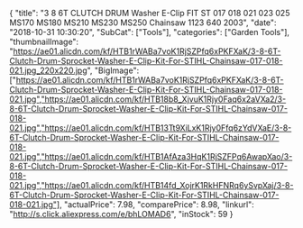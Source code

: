 {
	"title": "3 8 6T CLUTCH DRUM Washer E-Clip FIT ST 017 018 021 023 025 MS170 MS180 MS210 MS230 MS250 Chainsaw 1123 640 2003",
	"date": "2018-10-31 10:30:20",
	"SubCat": ["Tools"],
	"categories": ["Garden Tools"],
	"thumbnailImage": "https://ae01.alicdn.com/kf/HTB1rWABa7voK1RjSZPfq6xPKFXaK/3-8-6T-Clutch-Drum-Sprocket-Washer-E-Clip-Kit-For-STIHL-Chainsaw-017-018-021.jpg_220x220.jpg",
	"BigImage": ["https://ae01.alicdn.com/kf/HTB1rWABa7voK1RjSZPfq6xPKFXaK/3-8-6T-Clutch-Drum-Sprocket-Washer-E-Clip-Kit-For-STIHL-Chainsaw-017-018-021.jpg","https://ae01.alicdn.com/kf/HTB18b8_XjvuK1Rjy0Faq6x2aVXa2/3-8-6T-Clutch-Drum-Sprocket-Washer-E-Clip-Kit-For-STIHL-Chainsaw-017-018-021.jpg","https://ae01.alicdn.com/kf/HTB13Tt9XiLxK1Rjy0Ffq6zYdVXaE/3-8-6T-Clutch-Drum-Sprocket-Washer-E-Clip-Kit-For-STIHL-Chainsaw-017-018-021.jpg","https://ae01.alicdn.com/kf/HTB1AfAza3HqK1RjSZFPq6AwapXao/3-8-6T-Clutch-Drum-Sprocket-Washer-E-Clip-Kit-For-STIHL-Chainsaw-017-018-021.jpg","https://ae01.alicdn.com/kf/HTB14fd_XojrK1RkHFNRq6ySvpXaj/3-8-6T-Clutch-Drum-Sprocket-Washer-E-Clip-Kit-For-STIHL-Chainsaw-017-018-021.jpg"],
	"actualPrice": 7.98,
	"comparePrice": 8.98,
	"linkurl": "http://s.click.aliexpress.com/e/bhLOMAD6",
	"inStock": 59
}
